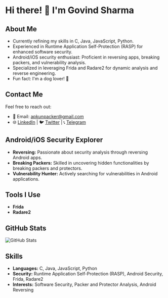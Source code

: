 # Hi there! 👋 I'm Govind Sharma

## About Me

- Currently refining my skills in C, Java, JavaScript, Python.
- Experienced in Runtime Application Self-Protection (RASP) for enhanced software security.
- Android/iOS security enthusiast: Proficient in reversing apps, breaking packers, and vulnerability analysis.
- Specialized in leveraging Frida and Radare2 for dynamic analysis and reverse engineering.
- Fun fact: I'm a dog lover! 🐶

## Contact Me

Feel free to reach out:

- 📧 Email: [apkunpacker@gmail.com](mailto:apkunpacker@gmail.com)
- 🌐 [LinkedIn](https://www.linkedin.com/in/apkunpacker) | 🐦 [Twitter](https://twitter.com/ApkUnpacker) | 📞 [Telegram](https://t.me/apkunpacker)

## Android/iOS Security Explorer

- **Reversing:** Passionate about security analysis through reversing Android apps.
- **Breaking Packers:** Skilled in uncovering hidden functionalities by breaking packers and protectors.
- **Vulnerability Hunter:** Actively searching for vulnerabilities in Android applications.

## Tools I Use

- **Frida**
- **Radare2**

## GitHub Stats

![GitHub Stats](https://github-readme-stats.vercel.app/api?username=apkunpacker&show_icons=true&count_private=true&theme=dark)

## Skills

- **Languages:** C, Java, JavaScript, Python
- **Security:** Runtime Application Self-Protection (RASP), Android Security, Frida, Radare2
- **Interests:** Software Security, Packer and Protector Analysis, Android Reversing
